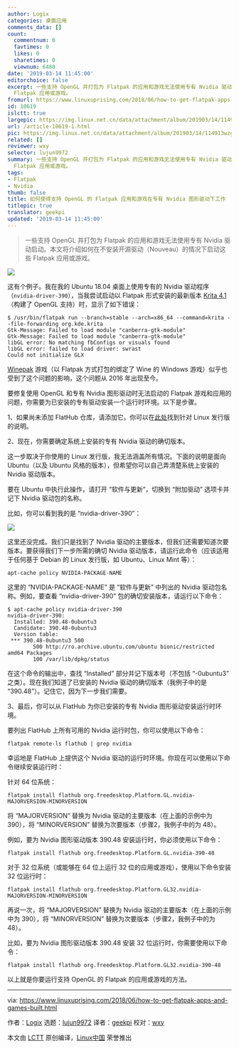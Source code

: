 ```yaml
---
author: Logix
categories: 桌面应用
comments_data: []
count:
  commentnum: 0
  favtimes: 0
  likes: 0
  sharetimes: 0
  viewnum: 6480
date: '2019-03-14 11:45:00'
editorchoice: false
excerpt: 一些支持 OpenGL 并打包为 Flatpak 的应用和游戏无法使用专有 Nvidia 驱动启动。本文将介绍如何在不安装开源驱动（Nouveau）的情况下启动这些
  Flatpak 应用或游戏。
fromurl: https://www.linuxuprising.com/2018/06/how-to-get-flatpak-apps-and-games-built.html
id: 10619
islctt: true
largepic: https://img.linux.net.cn/data/attachment/album/201903/14/114913wzg3bbbygb4ba81m.png
url: /article-10619-1.html
pic: https://img.linux.net.cn/data/attachment/album/201903/14/114913wzg3bbbygb4ba81m.png.thumb.jpg
related: []
reviewer: wxy
selector: lujun9972
summary: 一些支持 OpenGL 并打包为 Flatpak 的应用和游戏无法使用专有 Nvidia 驱动启动。本文将介绍如何在不安装开源驱动（Nouveau）的情况下启动这些
  Flatpak 应用或游戏。
tags:
- Flatpak
- Nvidia
thumb: false
title: 如何使得支持 OpenGL 的 Flatpak 应用和游戏在专有 Nvidia 图形驱动下工作
titlepic: true
translator: geekpi
updated: '2019-03-14 11:45:00'
---
```



> 
> 一些支持 OpenGL 并打包为 Flatpak 的应用和游戏无法使用专有 Nvidia 驱动启动。本文将介绍如何在不安装开源驱动（Nouveau）的情况下启动这些 Flatpak 应用或游戏。
> 
> 
> 


![](/data/attachment/album/201903/14/114913wzg3bbbygb4ba81m.png)


这有个例子。我在我的 Ubuntu 18.04 桌面上使用专有的 Nvidia 驱动程序 （`nvidia-driver-390`），当我尝试启动以 Flatpak 形式安装的最新版本 [Krita 4.1](https://www.linuxuprising.com/2018/06/free-painting-software-krita-410.html) （构建了 OpenGL 支持）时，显示了如下错误：



```
$ /usr/bin/flatpak run --branch=stable --arch=x86_64 --command=krita --file-forwarding org.kde.krita
Gtk-Message: Failed to load module "canberra-gtk-module"
Gtk-Message: Failed to load module "canberra-gtk-module"
libGL error: No matching fbConfigs or visuals found
libGL error: failed to load driver: swrast
Could not initialize GLX
```

[Winepak](https://www.linuxuprising.com/2018/06/winepak-is-flatpak-repository-for.html) 游戏（以 Flatpak 方式打包的绑定了 Wine 的 Windows 游戏）似乎也受到了这个问题的影响，这个问题从 2016 年出现至今。


要修复使用 OpenGL 和专有 Nvidia 图形驱动时无法启动的 Flatpak 游戏和应用的问题，你需要为已安装的专有驱动安装一个运行时环境。以下是步骤。


1、如果尚未添加 FlatHub 仓库，请添加它。你可以在[此处](https://flatpak.org/setup/)找到针对 Linux 发行版的说明。


2、现在，你需要确定系统上安装的专有 Nvidia 驱动的确切版本。


这一步取决于你使用的 Linux 发行版，我无法涵盖所有​​情况。下面的说明是面向 Ubuntu（以及 Ubuntu 风格的版本），但希望你可以自己弄清楚系统上安装的 Nvidia 驱动版本。


要在 Ubuntu 中执行此操作，请打开 “软件与更新”，切换到 “附加驱动” 选项卡并记下 Nvidia 驱动包的名称。


比如，你可以看到我的是 “nvidia-driver-390”：


![](/data/attachment/album/201903/14/114921jbp30zrcx0g3b01b.png)


这里还没完成。我们只是找到了 Nvidia 驱动的主要版本，但我们还需要知道次要版本。要获得我们下一步所需的确切 Nvidia 驱动版本，请运行此命令（应该适用于任何基于 Debian 的 Linux 发行版，如 Ubuntu、Linux Mint 等）：



```
apt-cache policy NVIDIA-PACKAGE-NAME
```

这里的 “NVIDIA-PACKAGE-NAME” 是 “软件与更新” 中列出的 Nvidia 驱动包名称。例如，要查看 “nvidia-driver-390” 包的确切安装版本，请运行以下命令：



```
$ apt-cache policy nvidia-driver-390
nvidia-driver-390:
  Installed: 390.48-0ubuntu3
  Candidate: 390.48-0ubuntu3
  Version table:
 *** 390.48-0ubuntu3 500
        500 http://ro.archive.ubuntu.com/ubuntu bionic/restricted amd64 Packages
        100 /var/lib/dpkg/status
```

在这个命令的输出中，查找 “Installed” 部分并记下版本号（不包括 “-0ubuntu3” 之类）。现在我们知道了已安装的 Nvidia 驱动的确切版本（我例子中的是 “390.48”）。记住它，因为下一步我们需要。


3、最后，你可以从 FlatHub 为你已安装的专有 Nvidia 图形驱动安装运行时环境。


要列出 FlatHub 上所有可用的 Nvidia 运行时包，你可以使用以下命令：



```
flatpak remote-ls flathub | grep nvidia
```

幸运地是 FlatHub 上提供这个 Nvidia 驱动的运行时环境。你现在可以使用以下命令继续安装运行时：


针对 64 位系统：



```
flatpak install flathub org.freedesktop.Platform.GL.nvidia-MAJORVERSION-MINORVERSION
```

将 “MAJORVERSION” 替换为 Nvidia 驱动的主要版本（在上面的示例中为 390），将 “MINORVERSION” 替换为次要版本（步骤2，我例子中的为 48）。


例如，要为 Nvidia 图形驱动版本 390.48 安装运行时，你必须使用以下命令：



```
flatpak install flathub org.freedesktop.Platform.GL.nvidia-390-48
```

对于 32 位系统（或能够在 64 位上运行 32 位的应用或游戏），使用以下命令安装 32 位运行时：



```
flatpak install flathub org.freedesktop.Platform.GL32.nvidia-MAJORVERSION-MINORVERSION
```

再说一次，将 “MAJORVERSION” 替换为 Nvidia 驱动的主要版本（在上面的示例中为 390），将 “MINORVERSION” 替换为次要版本（步骤2，我例子中的为 48）。


比如，要为 Nvidia 图形驱动版本 390.48 安装 32 位运行时，你需要使用以下命令：



```
flatpak install flathub org.freedesktop.Platform.GL32.nvidia-390-48
```

以上就是你要运行支持 OpenGL 的 Flatpak 的应用或游戏的方法。




---


via: <https://www.linuxuprising.com/2018/06/how-to-get-flatpak-apps-and-games-built.html>


作者：[Logix](https://plus.google.com/118280394805678839070) 选题：[lujun9972](https://github.com/lujun9972) 译者：[geekpi](https://github.com/geekpi) 校对：[wxy](https://github.com/wxy)


本文由 [LCTT](https://github.com/LCTT/TranslateProject) 原创编译，[Linux中国](https://linux.cn/) 荣誉推出